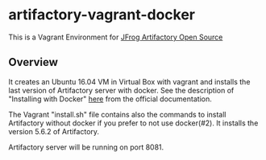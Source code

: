 artifactory-vagrant-docker
==========================

This is a Vagrant Environment for [JFrog Artifactory Open Source](https://www.jfrog.com/open-source/)

Overview
--------
It creates an Ubuntu 16.04 VM in Virtual Box with vagrant and installs the last version of Artifactory server with docker.
See the description of "Installing with Docker" [here](https://www.jfrog.com/confluence/display/RTF/Installing+with+Docker) from the official documentation.

The Vagrant "install.sh" file contains also the commands to install Artifactory without docker if you prefer to not use docker(#2).
It installs the version 5.6.2 of Artifactory.

Artifactory server will be running on port 8081.
